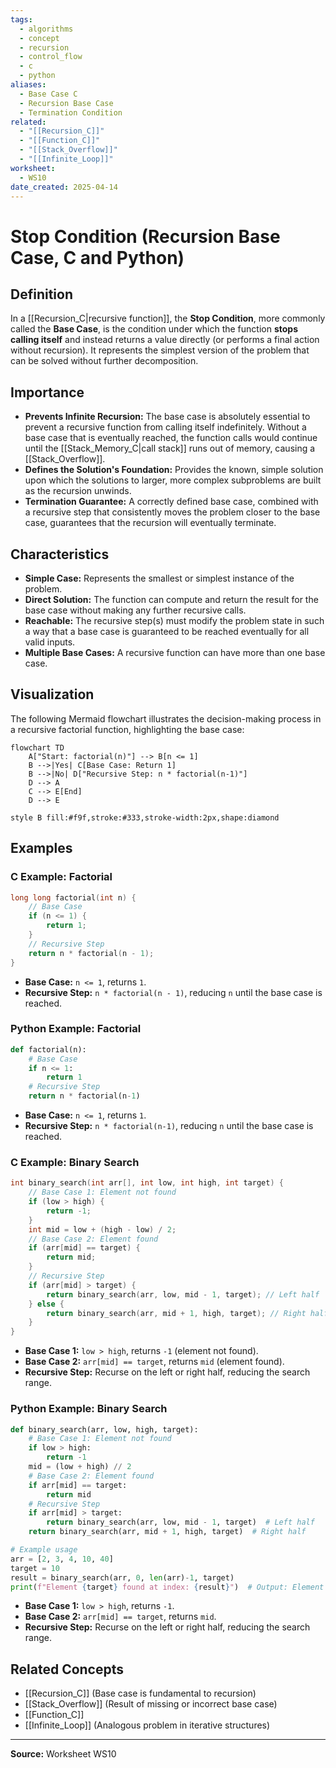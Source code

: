 ```yaml
---
tags:
  - algorithms
  - concept
  - recursion
  - control_flow
  - c
  - python
aliases:
  - Base Case C
  - Recursion Base Case
  - Termination Condition
related:
  - "[[Recursion_C]]"
  - "[[Function_C]]"
  - "[[Stack_Overflow]]"
  - "[[Infinite_Loop]]"
worksheet:
  - WS10
date_created: 2025-04-14
---
```

# Stop Condition (Recursion Base Case, C and Python)

## Definition

In a [[Recursion_C|recursive function]], the **Stop Condition**, more commonly called the **Base Case**, is the condition under which the function **stops calling itself** and instead returns a value directly (or performs a final action without recursion). It represents the simplest version of the problem that can be solved without further decomposition.

## Importance

- **Prevents Infinite Recursion:** The base case is absolutely essential to prevent a recursive function from calling itself indefinitely. Without a base case that is eventually reached, the function calls would continue until the [[Stack_Memory_C|call stack]] runs out of memory, causing a [[Stack_Overflow]].
- **Defines the Solution's Foundation:** Provides the known, simple solution upon which the solutions to larger, more complex subproblems are built as the recursion unwinds.
- **Termination Guarantee:** A correctly defined base case, combined with a recursive step that consistently moves the problem closer to the base case, guarantees that the recursion will eventually terminate.

## Characteristics

- **Simple Case:** Represents the smallest or simplest instance of the problem.
- **Direct Solution:** The function can compute and return the result for the base case without making any further recursive calls.
- **Reachable:** The recursive step(s) must modify the problem state in such a way that a base case is guaranteed to be reached eventually for all valid inputs.
- **Multiple Base Cases:** A recursive function can have more than one base case.

## Visualization

The following Mermaid flowchart illustrates the decision-making process in a recursive factorial function, highlighting the base case:

```mermaid
flowchart TD
    A["Start: factorial(n)"] --> B[n <= 1]
    B -->|Yes| C[Base Case: Return 1]
    B -->|No| D["Recursive Step: n * factorial(n-1)"]
    D --> A
    C --> E[End]
    D --> E

style B fill:#f9f,stroke:#333,stroke-width:2px,shape:diamond
```



## Examples

### C Example: Factorial

```c
long long factorial(int n) {
    // Base Case
    if (n <= 1) {
        return 1;
    }
    // Recursive Step
    return n * factorial(n - 1);
}
```

- **Base Case:** `n <= 1`, returns `1`.
- **Recursive Step:** `n * factorial(n - 1)`, reducing `n` until the base case is reached.

### Python Example: Factorial

```python
def factorial(n):
    # Base Case
    if n <= 1:
        return 1
    # Recursive Step
    return n * factorial(n-1)
```

- **Base Case:** `n <= 1`, returns `1`.
- **Recursive Step:** `n * factorial(n-1)`, reducing `n` until the base case is reached.

### C Example: Binary Search

```c
int binary_search(int arr[], int low, int high, int target) {
    // Base Case 1: Element not found
    if (low > high) {
        return -1;
    }
    int mid = low + (high - low) / 2;
    // Base Case 2: Element found
    if (arr[mid] == target) {
        return mid;
    }
    // Recursive Step
    if (arr[mid] > target) {
        return binary_search(arr, low, mid - 1, target); // Left half
    } else {
        return binary_search(arr, mid + 1, high, target); // Right half
    }
}
```

- **Base Case 1:** `low > high`, returns `-1` (element not found).
- **Base Case 2:** `arr[mid] == target`, returns `mid` (element found).
- **Recursive Step:** Recurse on the left or right half, reducing the search range.

### Python Example: Binary Search

```python
def binary_search(arr, low, high, target):
    # Base Case 1: Element not found
    if low > high:
        return -1
    mid = (low + high) // 2
    # Base Case 2: Element found
    if arr[mid] == target:
        return mid
    # Recursive Step
    if arr[mid] > target:
        return binary_search(arr, low, mid - 1, target)  # Left half
    return binary_search(arr, mid + 1, high, target)  # Right half

# Example usage
arr = [2, 3, 4, 10, 40]
target = 10
result = binary_search(arr, 0, len(arr)-1, target)
print(f"Element {target} found at index: {result}")  # Output: Element 10 found at index: 3
```

- **Base Case 1:** `low > high`, returns `-1`.
- **Base Case 2:** `arr[mid] == target`, returns `mid`.
- **Recursive Step:** Recurse on the left or right half, reducing the search range.

## Related Concepts
- [[Recursion_C]] (Base case is fundamental to recursion)
- [[Stack_Overflow]] (Result of missing or incorrect base case)
- [[Function_C]]
- [[Infinite_Loop]] (Analogous problem in iterative structures)

---
**Source:** Worksheet WS10

